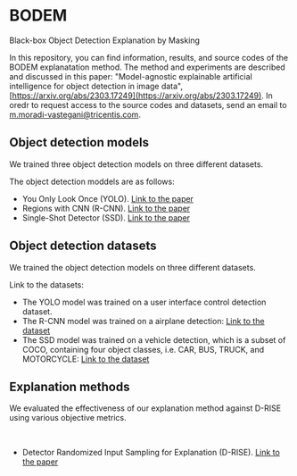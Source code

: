 # BODEM
Black-box Object Detection Explanation by Masking

In this repository, you can find information, results, and source codes of the BODEM explanatation method. The method and experiments are described and discussed in this paper: "Model-agnostic explainable artificial intelligence for object detection in image data", [https://arxiv.org/abs/2303.17249](https://arxiv.org/abs/2303.17249).
In oredr to request access to the source codes and datasets, send an email to m.moradi-vastegani@tricentis.com.

<h2>Object detection models</h2>
<p>We trained three object detection models on three different datasets.</p>
<p>The object detection moddels are as follows:
<br>

- You Only Look Once (YOLO). [Link to the paper](https://www.cv-foundation.org/openaccess/content_cvpr_2016/html/Redmon_You_Only_Look_CVPR_2016_paper.html)
- Regions with CNN (R-CNN). [Link to the paper](http://openaccess.thecvf.com/content_cvpr_2014/html/Girshick_Rich_Feature_Hierarchies_2014_CVPR_paper.html)
- Single-Shot Detector (SSD). [Link to the paper](https://link.springer.com/chapter/10.1007/978-3-319-46448-0_2)</p>

<h2>Object detection datasets</h2>
<p>We trained the object detection models on three different datasets.</p>
<p>Link to the datasets:
<br>

- The YOLO model was trained on a user interface control detection dataset.
- The R-CNN model was trained on a airplane detection: [Link to the dataset](https://www.kaggle.com/datasets/airbusgeo/airbus-aircrafts-sample-dataset)
- The SSD model was trained on a vehicle detection, which is a subset of COCO, containing four object classes, i.e. CAR, BUS, TRUCK, and MOTORCYCLE: [Link to the dataset](https://link.springer.com/chapter/10.1007/978-3-319-10602-1_48)</p>

<h2>Explanation methods</h2>
<p>We evaluated the effectiveness of our explanation method against D-RISE using various objective metrics.</p>
<br>

- Detector Randomized Input Sampling for Explanation (D-RISE). [Link to the paper](http://openaccess.thecvf.com/content/CVPR2021/html/Petsiuk_Black-Box_Explanation_of_Object_Detectors_via_Saliency_Maps_CVPR_2021_paper.html)</p>
